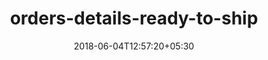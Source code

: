 ---
title: "orders-details-ready-to-ship"
date: 2018-06-04T12:57:20+05:30
draft: false
layout: orders-details-ready-to-ship
url: /account/orders-details-ready-to-ship/

---
